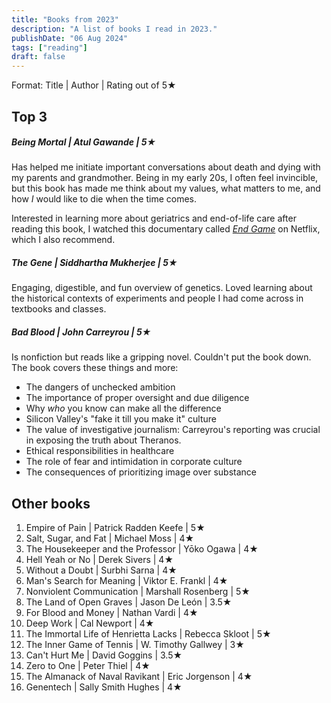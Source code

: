 ```yaml
---
title: "Books from 2023"
description: "A list of books I read in 2023."
publishDate: "06 Aug 2024"
tags: ["reading"]
draft: false
---
```


Format: Title | Author | Rating out of 5★

## Top 3 
##### Being Mortal | Atul Gawande | 5★
Has helped me initiate important conversations about death and dying with my parents and grandmother. Being in my early 20s, I often feel invincible, but this book has made me think about my values, what matters to me, and how *I* would like to die when the time comes.

Interested in learning more about geriatrics and end-of-life care after reading this book, I watched this documentary called *[End Game](https://en.wikipedia.org/wiki/End_Game_(2018_film))* on Netflix, which I also recommend.

##### The Gene | Siddhartha Mukherjee | 5★
Engaging, digestible, and fun overview of genetics. Loved learning about the historical contexts of experiments and people I had come across in textbooks and classes. 


##### Bad Blood | John Carreyrou | 5★
Is nonfiction but reads like a gripping novel. Couldn't put the book down. 
The book covers these things and more:
* The dangers of unchecked ambition
* The importance of proper oversight and due diligence
* Why *who* you know can make all the difference
* Silicon Valley's "fake it till you make it" culture
* The value of investigative journalism: Carreyrou's reporting was crucial in exposing the truth about Theranos.
* Ethical responsibilities in healthcare
* The role of fear and intimidation in corporate culture
* The consequences of prioritizing image over substance

## Other books

1. Empire of Pain | Patrick Radden Keefe | 5★
2. Salt, Sugar, and Fat | Michael Moss | 4★
3. The Housekeeper and the Professor | Yōko Ogawa | 4★
4. Hell Yeah or No | Derek Sivers | 4★
5. Without a Doubt | Surbhi Sarna | 4★
6. Man's Search for Meaning | Viktor E. Frankl | 4★
7.  Nonviolent Communication | Marshall Rosenberg | 5★
8.  The Land of Open Graves | Jason De León | 3.5★
9.  For Blood and Money | Nathan Vardi | 4★
10. Deep Work | Cal Newport | 4★
11. The Immortal Life of Henrietta Lacks | Rebecca Skloot | 5★
12. The Inner Game of Tennis | W. Timothy Gallwey | 3★
13. Can't Hurt Me | David Goggins | 3.5★
14. Zero to One | Peter Thiel | 4★
15. The Almanack of Naval Ravikant | Eric Jorgenson | 4★
16. Genentech | Sally Smith Hughes | 4★